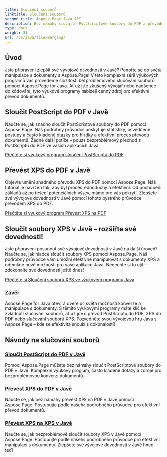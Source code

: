 ```yaml
---
title: Sloučení souborů
linktitle: Sloučení souborů
second_title: Aspose.Page Java API
description: Bez námahy slučujte PostScriptové soubory do PDF a převádějte XPS na PDF nebo XPS v Javě pomocí Aspose.Page. Postupujte podle podrobných výukových programů pro bezproblémový převod dokumentů.
type: docs
weight: 31
url: /cs/java/file-merging/
---
```


## Úvod

Jste připraveni zlepšit své vývojové dovednosti v Javě? Ponořte se do světa manipulace s dokumenty s Aspose.Page! V této komplexní sérii výukových programů vás provedeme složitostí bezproblémového slučování souborů pomocí Aspose.Page for Java. Ať už jste zkušený vývojář nebo nadšenec do kódování, tyto výukové programy nabízejí cenný zdroj pro efektivní převod dokumentů.

## Sloučit PostScript do PDF v Javě

Naučte se, jak snadno sloučit PostScriptové soubory do PDF pomocí Aspose.Page. Náš podrobný průvodce poskytuje statistiky, osvědčené postupy a často kladené otázky pro hladký a efektivní proces převodu dokumentů. Žádné další potíže – pouze bezproblémový přechod z PostScriptu do PDF ve vašich aplikacích Java.

[Přečtěte si výukový program sloučení PostScriptu do PDF](./postscript-to-pdf/)

## Převést XPS do PDF v Javě

Objevte umění snadného převodu XPS do PDF pomocí Aspose.Page. Náš tutoriál je navržen tak, aby byl proces jednoduchý a efektivní. Od pochopení základů až po řešení potenciálních výzev, máme pro vás pokrytí. Zlepšete své vývojové dovednosti v Javě pomocí tohoto bystrého průvodce převodem XPS do PDF.

[Přečtěte si výukový program Převést XPS na PDF](./xps-to-pdf/)

## Sloučit soubory XPS v Javě – rozšiřte své dovednosti!

Jste připraveni posunout své vývojové dovednosti v Javě na další úroveň? Naučte se, jak hladce sloučit soubory XPS pomocí Aspose.Page. Náš podrobný průvodce vám umožní efektivně manipulovat s dokumenty XPS a odemkne nové možnosti pro vaše aplikace Java. Nenechte si to ujít – zdokonalte své dovednosti ještě dnes!

[Přečtěte si Sloučení souborů XPS ve výukovém programu Java](./xps-to-xps/)

### Závěr

Aspose.Page for Java otevírá dveře do světa možností konverze a manipulace s dokumenty. S těmito výukovými programy máte klíč ke zvládnutí slučování souborů, ať už jde o převod PostScriptu do PDF, XPS do PDF nebo slučování souborů XPS. Pozvedněte svou vývojovou hru Java s Aspose.Page – kde se efektivita snoubí s dokonalostí!
## Návody na slučování souborů
### [Sloučit PostScript do PDF v Javě](./postscript-to-pdf/)
Pomocí Aspose.Page můžete bez námahy sloučit PostScriptové soubory do PDF v Javě. Komplexní výukový program, často kladené dotazy a zdroje pro bezproblémovou konverzi dokumentů.
### [Převést XPS do PDF v Javě](./xps-to-pdf/)
Naučte se, jak bez námahy převést XPS na PDF v Javě pomocí Aspose.Page. Postupujte podle našeho podrobného průvodce pro efektivní převod dokumentů.
### [Převést XPS na XPS v Javě](./xps-to-xps/)
Naučte se, jak bezproblémově sloučit soubory XPS v Javě pomocí Aspose.Page. Postupujte podle našeho podrobného průvodce pro efektivní manipulaci s dokumenty. Zlepšete své vývojové dovednosti v Javě hned teď!